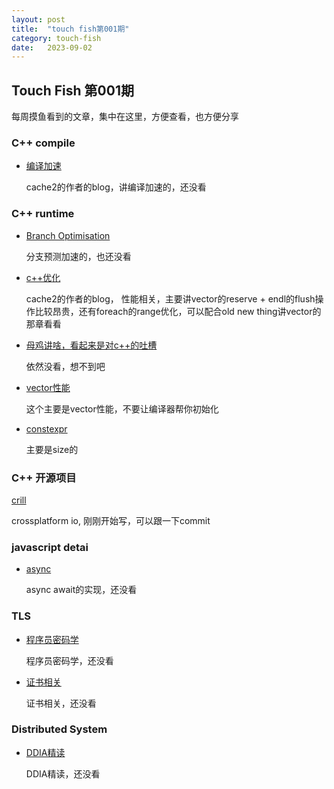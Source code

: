 ```yaml
---
layout: post
title:  "touch fish第001期"
category: touch-fish
date:   2023-09-02
---
```



## Touch Fish 第001期

每周摸鱼看到的文章，集中在这里，方便查看，也方便分享

### C++ compile

+ [编译加速](https://codingnest.com/the-little-things-speeding-up-c-compilation/)

  cache2的作者的blog，讲编译加速的，还没看


### C++ runtime
+ [Branch Optimisation](https://github.com/maxlucuta/semi-static-conditions/)

  分支预测加速的，也还没看

+ [c++优化](https://codingnest.com/the-little-things-everyday-efficiencies/#bulkdatatransformation)

  cache2的作者的blog， 性能相关，主要讲vector的reserve + endl的flush操作比较昂贵，还有foreach的range优化，可以配合old new thing讲vector的那章看看

+ [母鸡讲啥，看起来是对c++的吐槽](https://www.thecodedmessage.com/posts/c++-papercuts/)

  依然没看，想不到吧

+ [vector性能](https://www.foonathan.net/2023/08/static-constexpr-integral_constant/)

  这个主要是vector性能，不要让编译器帮你初始化

+ [constexpr](https://www.foonathan.net/2023/08/static-constexpr-integral_constant/)

  主要是size的



### C++ 开源项目

[crill](https://github.com/crill-dev/crill)

  crossplatform io, 刚刚开始写，可以跟一下commit


### javascript detai

+ [async](https://akashhamirwasia.com/blog/internals-of-async-await-in-javascript/?continueFlag=ee6d1e8da2c2355d1bbfd36692739eb8)

  async await的实现，还没看

### TLS

+ [程序员密码学](https://thiscute.world/posts/practical-cryptography-basics-1/?continueFlag=ee6d1e8da2c2355d1bbfd36692739eb8)

  程序员密码学，还没看

+ [证书相关](https://www.kawabangga.com/posts/5330?continueFlag=ee6d1e8da2c2355d1bbfd36692739eb8)

  证书相关，还没看

### Distributed System

+ [DDIA精读](https://ddia.qtmuniao.com/?continueFlag=ee6d1e8da2c2355d1bbfd36692739eb8#/)

  DDIA精读，还没看
